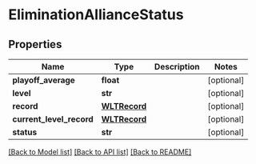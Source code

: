 # EliminationAllianceStatus

## Properties
Name | Type | Description | Notes
------------ | ------------- | ------------- | -------------
**playoff_average** | **float** |  | [optional] 
**level** | **str** |  | [optional] 
**record** | [**WLTRecord**](WLTRecord.md) |  | [optional] 
**current_level_record** | [**WLTRecord**](WLTRecord.md) |  | [optional] 
**status** | **str** |  | [optional] 

[[Back to Model list]](../README.md#documentation-for-models) [[Back to API list]](../README.md#documentation-for-api-endpoints) [[Back to README]](../README.md)


